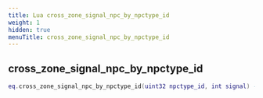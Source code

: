 ```yaml
---
title: Lua cross_zone_signal_npc_by_npctype_id
weight: 1
hidden: true
menuTitle: cross_zone_signal_npc_by_npctype_id
---
```

## cross_zone_signal_npc_by_npctype_id
```lua
eq.cross_zone_signal_npc_by_npctype_id(uint32 npctype_id, int signal) -- void
```